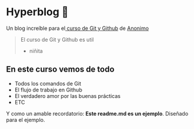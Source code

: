 # Hyperblog 💚
Un blog increíble para el[ curso de Git y Github](https://cursos/git " curso de Git y Github") de [Anonimo](https://anonimo.com/ "Anonimo")
> El curso de Git y Github es util
> - niñita

## En este curso vemos de todo
* Todos los comandos de Git
* El flujo de trabajo en Github
* El verdadero amor por las buenas prácticas
* ETC

Y como un amable recordatorio: **Este readme.md es un ejemplo**.  Diseñado para el ejemplo.
